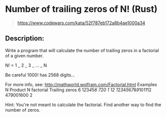 # Number of trailing zeros of N! (Rust)

> https://www.codewars.com/kata/52f787eb172a8b4ae1000a34

## Description:

Write a program that will calculate the number of trailing zeros in a factorial of a given number.

N! = 1 _ 2 _ 3 _ ... _ N

Be careful 1000! has 2568 digits...

For more info, see: http://mathworld.wolfram.com/Factorial.html
Examples
N Product N factorial Trailing zeros
6 1*2*3*4*5*6 720 1
12 1*2*3*4*5*6*7*8*9*10*11*12 479001600 2

Hint: You're not meant to calculate the factorial. Find another way to find the number of zeros.
